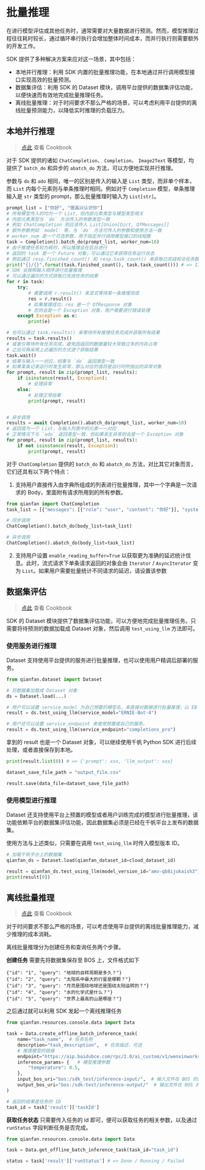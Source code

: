 # 批量推理

在进行模型评估或其他任务时，通常需要对大量数据进行预测。然而，模型推理过程往往耗时较长，通过循环串行执行会增加整体时间成本，而并行执行则需要额外的开发工作。

SDK 提供了多种解决方案来应对这一场景，其中包括：

- 本地并行推理：利用 SDK 内置的批量推理功能，在本地通过并行调用模型接口实现高效的批量预测。
- 数据集评估：利用 SDK 的 Dataset 模块，调用平台提供的数据集评估功能，以便快速而有效地完成批量推理任务。
- 离线批量推理：对于时间要求不那么严格的场景，可以考虑利用平台提供的离线批量预测能力，以降低实时推理的负载压力。

## 本地并行推理

> [点此](https://github.com/baidubce/bce-qianfan-sdk/blob/main/cookbook/batch_prediction.ipynb) 查看 Cookbook

对于 SDK 提供的诸如 `ChatCompletion`、 `Completion`、 `Image2Text` 等模型，均提供了 `batch_do` 和异步的 `abatch_do` 方法，可以方便地实现并行推理。

参数与 `do` 和 `ado` 相同，唯一的区别是传入的输入是 `List` 类型，而非单个样本，而 `List` 内每个元素则与单条推理时相同。例如对于 `Completion` 模型，单条推理输入是 `str` 类型的 prompt，那么批量推理时输入为 `List[str]`。

```python
prompt_list = ["你好", "很高兴认识你"]
# 所有模型传入的均为一个 List，但内部元素类型与模型类型相关
# 内部元素类型与 `do` 方法传入的参数类型一致
# 例如 ChatCompletion 则应该传入 List[Union[Dict, QfMessages]]
# 额外参数例如 `model` 等，与 `do` 方法可传入的参数和使用方法一致
# worker_num 是一个可选参数，用于指定并行调用模型接口的线程数
task = Completion().batch_do(prompt_list, worker_num=10)
# 由于推理任务较为耗时，所以推理会在后台进行
# 返回的 task 是一个 Future 对象，可以通过它来获得任务运行状态
# 例如通过 resp.finished_count() 和 resp.task_count() 来获取已完成和总任务数
print("{}/{}".format(task.finished_count(), task.task_count())) # => 11/20
# SDK 会按照输入顺序进行批量推理
# 可以通过遍历的方式获取已完成任务的结果
for r in task:
    try:
        # 需要调用 r.result() 来显式等待某一条推理完成
        res = r.result()
        # 如果推理成功，res 是一个 QfResponse 对象
        # 否则会是一个 Exception 对象，用户需要进行错误处理
    except Exception as e:
        print(e)

# 也可以通过 task.results() 来等待所有推理任务完成并获取所有结果
results = task.results()
# 或者仅等待所有任务完成，避免因返回的数据量较大导致过多的内存占用
# 之后可再采用上述遍历的方式逐个获取结果
task.wait()
# 结果与输入一一对应，结果与 `do` 返回类型一致
# 如果某条记录运行时发生异常，那么对应的值将是运行时所抛出的异常对象
for prompt, result in zip(prompt_list, results):
    if isinstance(result, Exception):
        # 处理异常
    else:
        # 处理正常结果
        print(prompt, result)


# 异步调用
results = await Completion().abatch_do(prompt_list, worker_num=10)
# 返回值为一个 List，与输入列表中的元素一一对应
# 正常情况下与 `ado` 返回类型一致，但如果发生异常则会是一个 Exception 对象
for prompt, result in zip(prompt_list, results):
    if not isinstance(result, Exception):
        print(prompt, result)
```

对于 `ChatCompletion` 提供的 `batch_do` 和 `abatch_do` 方法，对比其它对象而言，它们还具有以下两个特点：

1. 支持用户直接传入由字典所组成的列表进行批量推理，其中一个字典是一次请求的 Body，里面附有请求所用到的所有参数。

```python
from qianfan import ChatCompletion
task_list = [{"messages": [{"role": "user", "content": "你好"}], "system": "你是一个友善的机器人助手"}]

# 同步调用
ChatCompletion().batch_do(body_list=task_list)

# 异步调用
ChatCompletion().abatch_do(body_list=task_list)
```

2. 支持用户设置 `enable_reading_buffer=True` 以获取更为准确的延迟统计信息。此时，流式请求下单条请求返回的对象会由 `Iterator` / `AsyncIterator` 变为 `List`。如果用户需要批量统计不同请求的延迟，请设置该参数

## 数据集评估

> [点此](https://github.com/baidubce/bce-qianfan-sdk/blob/main/cookbook/dataset/batch_inference_using_dataset.ipynb) 查看 Cookbook

SDK 的 Dataset 模块提供了数据集评估功能，可以方便地完成批量推理任务。只需要将待预测的数据加载成 Dataset 对象，然后调用 `test_using_llm` 方法即可。

### 使用服务进行推理

Dataset 支持使用平台提供的服务进行批量推理，也可以使用用户精调后部署的服务。

```python
from qianfan.dataset import Dataset

# 将数据集加载成 Dataset 对象
ds = Dataset.load(...)

# 用户可以设置 service_model 为自己想要的模型名，来直接对数据进行批量推理，以 EB 4 为例
result = ds.test_using_llm(service_model="ERNIE-Bot-4")

# 用户还可以设置 service_endpoint 来使用预置或自己的服务。
result = ds.test_using_llm(service_endpoint="completions_pro")
```

拿到的 result 也是一个 Dataset 对象，可以继续使用千帆 Python SDK 进行后续处理，或者直接保存到本地。

```python
print(result.list(0)) # => {'prompt': xxx, 'llm_output': xxx}

dataset_save_file_path = "output_file.csv"

result.save(data_file=dataset_save_file_path)
```

### 使用模型进行推理

Dataset 还支持使用平台上预置的模型或者用户训练完成的模型进行批量推理，该功能依赖平台的数据集评估功能，因此数据集必须是已经在千帆平台上发布的数据集。

使用方法与上述类似，只需要在调用 `test_using_llm` 时传入模型版本 ID。

```python
# 加载千帆平台上的数据集
qianfan_ds = Dataset.load(qianfan_dataset_id=cloud_dataset_id)

result = qianfan_ds.test_using_llm(model_version_id="amv-qb8ijukaish3")
print(result[0])
```

## 离线批量推理

> [点此](https://github.com/baidubce/bce-qianfan-sdk/blob/main/cookbook/offline_batch_inference.ipynb) 查看 Cookbook

对于时间要求不那么严格的场景，可以考虑使用平台提供的离线批量推理能力，减少推理的成本消耗。

离线批量推理分为创建任务和查询任务两个步骤。

**创建任务** 需要先将数据集保存至 BOS 上，文件格式如下

```
{"id": "1", "query": "地球的自转周期是多久？"}
{"id": "2", "query": "太阳系中最大的行星是哪颗？"}
{"id": "3", "query": "月亮是围绕地球还是围绕太阳运转的？"}
{"id": "4", "query": "水的化学式是什么？"}
{"id": "5", "query": "世界上最高的山是哪座？"}
```

之后通过就可以利用 SDK 发起一个离线推理任务

```python
from qianfan.resources.console.data import Data

task = Data.create_offline_batch_inference_task(
    name="task_name",  # 任务名称
    descrption="task_description",  # 任务描述，可选
    # 推理模型的链接
    endpoint="https://aip.baidubce.com/rpc/2.0/ai_custom/v1/wenxinworkshop/chat/completions",
    inference_params= {   # 模型推理参数
        "temperature": 0.5,
    },
    input_bos_uri="bos:/sdk_test/inference-input/",  # 输入文件在 BOS 的路径
    output_bos_uri="bos:/sdk-test/inference-output/"  # 输出文件在 BOS 的路径
)

# 返回的结果是任务的 ID
task_id = task['result']['taskId']
```

**获取任务状态** 只需要传入任务的 id 即可，便可以获取任务的相关参数，以及通过 `runStatus` 字段判断任务是否完成。

```python
from qianfan.resources.console.data import Data

task = Data.get_offline_batch_inference_task(task_id="task_id")

status = task['result']['runStatus'] # => Done / Running / Failed
```

